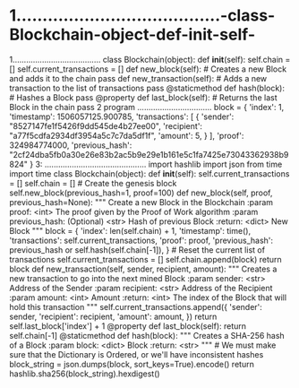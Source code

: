 # 1.......................................-class-Blockchain-object-def-__init__-self-
1.......................................  class Blockchain(object):     def __init__(self):         self.chain = []         self.current_transactions = []              def new_block(self):         # Creates a new Block and adds it to the chain         pass          def new_transaction(self):         # Adds a new transaction to the list of transactions         pass          @staticmethod     def hash(block):         # Hashes a Block         pass      @property     def last_block(self):         # Returns the last Block in the chain         pass   2 program ................................. block = {     'index': 1,     'timestamp': 1506057125.900785,     'transactions': [         {             'sender': "8527147fe1f5426f9dd545de4b27ee00",             'recipient': "a77f5cdfa2934df3954a5c7c7da5df1f",             'amount': 5,         }     ],     'proof': 324984774000,     'previous_hash': "2cf24dba5fb0a30e26e83b2ac5b9e29e1b161e5c1fa7425e73043362938b9824" }  3: .............................................     import hashlib import json from time import time   class Blockchain(object):     def __init__(self):         self.current_transactions = []         self.chain = []          # Create the genesis block         self.new_block(previous_hash=1, proof=100)      def new_block(self, proof, previous_hash=None):         """         Create a new Block in the Blockchain         :param proof: &lt;int> The proof given by the Proof of Work algorithm         :param previous_hash: (Optional) &lt;str> Hash of previous Block         :return: &lt;dict> New Block         """          block = {             'index': len(self.chain) + 1,             'timestamp': time(),             'transactions': self.current_transactions,             'proof': proof,             'previous_hash': previous_hash or self.hash(self.chain[-1]),         }          # Reset the current list of transactions         self.current_transactions = []          self.chain.append(block)         return block      def new_transaction(self, sender, recipient, amount):         """         Creates a new transaction to go into the next mined Block         :param sender: &lt;str> Address of the Sender         :param recipient: &lt;str> Address of the Recipient         :param amount: &lt;int> Amount         :return: &lt;int> The index of the Block that will hold this transaction         """         self.current_transactions.append({             'sender': sender,             'recipient': recipient,             'amount': amount,         })          return self.last_block['index'] + 1      @property     def last_block(self):         return self.chain[-1]      @staticmethod     def hash(block):         """         Creates a SHA-256 hash of a Block         :param block: &lt;dict> Block         :return: &lt;str>         """          # We must make sure that the Dictionary is Ordered, or we'll have inconsistent hashes         block_string = json.dumps(block, sort_keys=True).encode()         return hashlib.sha256(block_string).hexdigest()
